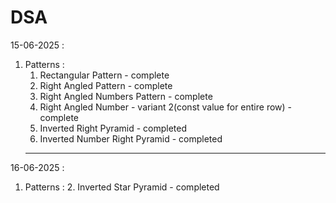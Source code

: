 # DSA

15-06-2025 : 
1. Patterns : 
    1. Rectangular Pattern - complete
    2. Right Angled Pattern - complete
    3. Right Angled Numbers Pattern - complete
    4. Right Angled Number - variant 2(const value for entire row) - complete
    5. Inverted Right Pyramid - completed
    6. Inverted Number Right Pyramid - completed
   ---

16-06-2025 : 
1. Patterns : 
    2. Inverted Star Pyramid - completed

